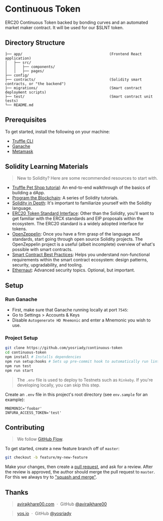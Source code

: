 # Continuous Token

ERC20 Continuous Token backed by bonding curves and an automated market maker contract. It will be used for our $SLNT token.

## Directory Structure

```
├── app/                                        (Frontend React application)
│   ├── src/
│   │   ├── components/
│   │   ├── pages/
├── config/
├── contracts/                                  (Solidity smart contracts, or "the backend")
├── migrations/                                 (Smart contract deployment scripts)
├── test/                                       (Smart contract unit tests)
└── README.md
```

## Prerequisites

To get started, install the following on your machine:

- [Truffle CLI](https://truffleframework.com/truffle)
- [Ganache](https://truffleframework.com/ganache)
- [Metamask](https://metamask.io/)

## Solidity Learning Materials

> New to Solidity? Here are some recommended resources to start with.

- [Truffle Pet Shop tutorial](https://truffleframework.com/tutorials/pet-shop): An end-to-end walkthrough of the basics of building a dApp.
- [Program the Blockchain](https://programtheblockchain.com/): A series of Solidity tutorials.
- [Solidity in Depth](http://solidity.readthedocs.io/en/v0.4.24/solidity-in-depth.html): It's important to familiarize yourself with the Solidity language.
- [ERC20 Token Standard Interface](https://theethereum.wiki/w/index.php/ERC20_Token_Standard#The_ERC20_Token_Standard_Interface): Other than the Solidity, you'll want to get familiar with the ERCX standards and EIP proposals within the ecosystem. The ERC20 standard is a widely adopted interface for tokens.
- [OpenZeppelin](https://github.com/OpenZeppelin/openzeppelin-solidity): Once you have a firm grasp of the language and standards, start going through open source Solidity projects. The OpenZeppelin project is a  useful (albeit incomplete) overview of what's possible with smart contracts.
- [Smart Contract Best Practices](https://consensys.github.io/smart-contract-best-practices/): Helps you understand non-functional requirements within the smart contract ecosystem: design patterns, security, upgradability, and tooling.
- [Ethernaut](https://ethernaut.zeppelin.solutions/): Advanced security topics. Optional, but important.

## Setup

### Run Ganache

- First, make sure that Ganache running locally at port `7545`:
- Go to Settings > Accounts & Keys
- Disable `Autogenerate HD Mnemonic` and enter a Mnemonic you wish to use.

### Project Setup

```bash
git clone https://github.com/yosriady/continuous-token
cd continuous-token
npm install # Installs dependencies
npm run setup:hooks # Sets up pre-commit hook to automatically run linters and unit tests
npm run test
npm run start
```

> The `.env` file is used to deploy to Testnets such as `Rinkeby`. If you're developing locally, you can skip this step.

Create an `.env` file in this project's root directory (see `env.sample` for an example):

```
MNEMONIC='foobar'
INFURA_ACCESS_TOKEN='test'
```

## Contributing

> We follow [GitHub Flow](https://guides.github.com/introduction/flow/).

To get started, create a new feature branch off of `master`:

```bash
git checkout -b feature/my-new-feature
```

Make your changes, then create a [pull request](https://github.com/lunatic-games-studio/continuous-token/pulls), and ask for a review. After the review is approved, the author should merge the pull request to `master`. For this we always try to ["squash and merge"](https://blog.github.com/2016-04-01-squash-your-commits/).

## Thanks

> [avirajkhare00.com](http://avirajkhare00.com) &nbsp;&middot;&nbsp;
> GitHub [@avirajkhare00](https://github.com/avirajkhare00)

> [yos.io](http://yos.io) &nbsp;&middot;&nbsp;
> GitHub [@yosriady](https://github.com/yosriady)


[MIT]: http://mit-license.org/
